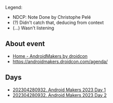 Legend:
- NDCP: Note Done by Christophe Pelé
- (?) Didn't catch that, deducing from context
- (...) Wasn't listening

## About event

- [Home - AndroidMakers by droidcon](https://androidmakers.droidcon.com/)
- https://androidmakers.droidcon.com/agenda/

## Days

- [202304280932. Android Makers 2023 Day 1](202304280932.%20Android%20Makers%202023%20Day%201)
- [202304280932. Android Makers 2023 Day 2](202304280932.%20Android%20Makers%202023%20Day%202)


